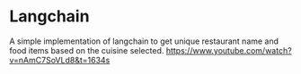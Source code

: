 # Langchain
A simple implementation of langchain to get unique restaurant name and food items based on the cuisine selected.
https://www.youtube.com/watch?v=nAmC7SoVLd8&t=1634s
